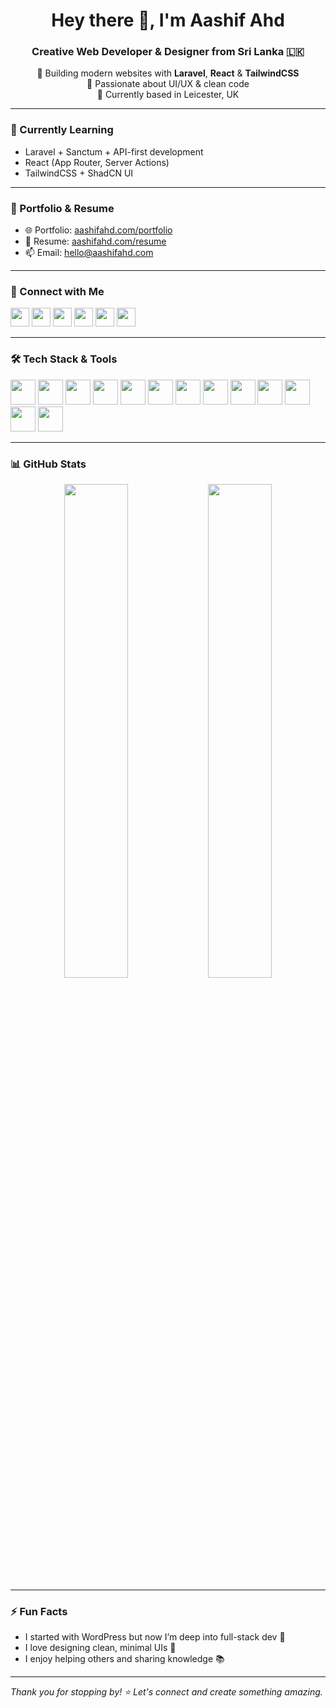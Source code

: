 <h1 align="center">Hey there 👋, I'm Aashif Ahd</h1>
<h3 align="center">Creative Web Developer & Designer from Sri Lanka 🇱🇰</h3>

<p align="center">
  🚀 Building modern websites with <strong>Laravel</strong>, <strong>React</strong> & <strong>TailwindCSS</strong><br>
  🎨 Passionate about UI/UX & clean code<br>
  📍 Currently based in Leicester, UK
</p>

---

### 🚧 Currently Learning
- Laravel + Sanctum + API-first development
- React (App Router, Server Actions)
- TailwindCSS + ShadCN UI

---

### 🔗 Portfolio & Resume
- 🌐 Portfolio: [aashifahd.com/portfolio](https://aashifahd.com/portfolio/)
- 📄 Resume: [aashifahd.com/resume](https://aashifahd.com/resume/)
- 📫 Email: [hello@aashifahd.com](mailto:hello@aashifahd.com)

---

### 📱 Connect with Me

<p align="left">
  <a href="https://twitter.com/aashifahd" target="_blank"><img src="https://cdn.jsdelivr.net/gh/devicons/devicon/icons/twitter/twitter-original.svg" width="30" /></a>
  <a href="https://linkedin.com/in/aashifahd" target="_blank"><img src="https://cdn.jsdelivr.net/gh/devicons/devicon/icons/linkedin/linkedin-original.svg" width="30" /></a>
  <a href="https://instagram.com/aashifahd" target="_blank"><img src="https://cdn.jsdelivr.net/gh/devicons/devicon/icons/instagram/instagram-original.svg" width="30" /></a>
  <a href="https://www.behance.net/aashifahd" target="_blank"><img src="https://cdn.jsdelivr.net/gh/devicons/devicon/icons/behance/behance-original.svg" width="30" /></a>
  <a href="https://www.youtube.com/c/aashifahd" target="_blank"><img src="https://cdn.jsdelivr.net/gh/devicons/devicon/icons/youtube/youtube-original.svg" width="30" /></a>
  <a href="https://www.leetcode.com/aashifahd" target="_blank"><img src="https://raw.githubusercontent.com/rahuldkjain/github-profile-readme-generator/master/src/images/icons/Social/leet-code.svg" width="30" /></a>
</p>

---

### 🛠️ Tech Stack & Tools

<p align="left">
  <img src="https://cdn.jsdelivr.net/gh/devicons/devicon/icons/html5/html5-original.svg" width="40" />
  <img src="https://cdn.jsdelivr.net/gh/devicons/devicon/icons/css3/css3-original.svg" width="40" />
  <img src="https://cdn.jsdelivr.net/gh/devicons/devicon/icons/javascript/javascript-original.svg" width="40" />
  <img src="https://cdn.jsdelivr.net/gh/devicons/devicon/icons/php/php-original.svg" width="40" />
  <img src="https://cdn.jsdelivr.net/gh/devicons/devicon/icons/mysql/mysql-original.svg" width="40" />
  <img src="https://cdn.jsdelivr.net/gh/devicons/devicon/icons/laravel/laravel-plain-wordmark.svg" width="40" />
  <img src="https://cdn.jsdelivr.net/gh/devicons/devicon/icons/react/react-original.svg" width="40" />
  <img src="https://cdn.jsdelivr.net/gh/devicons/devicon/icons/tailwindcss/tailwindcss-plain.svg" width="40" />
  <img src="https://cdn.jsdelivr.net/gh/devicons/devicon/icons/bootstrap/bootstrap-plain.svg" width="40" />
  <img src="https://cdn.jsdelivr.net/gh/devicons/devicon/icons/git/git-original.svg" width="40" />
  <img src="https://cdn.jsdelivr.net/gh/devicons/devicon/icons/figma/figma-original.svg" width="40" />
  <img src="https://cdn.jsdelivr.net/gh/devicons/devicon/icons/photoshop/photoshop-plain.svg" width="40" />
  <img src="https://cdn.jsdelivr.net/gh/devicons/devicon/icons/illustrator/illustrator-plain.svg" width="40" />
</p>

---

### 📊 GitHub Stats

<p align="center">
  <img src="https://github-readme-stats.vercel.app/api?username=aashifahd&show_icons=true&theme=radical" width="45%"/>
  <img src="https://github-readme-streak-stats.herokuapp.com/?user=aashifahd&theme=radical" width="45%"/>
</p>

---

### ⚡ Fun Facts
- I started with WordPress but now I’m deep into full-stack dev 🚀
- I love designing clean, minimal UIs 🎨
- I enjoy helping others and sharing knowledge 📚

---

_Thank you for stopping by! ⭐ Let's connect and create something amazing._

